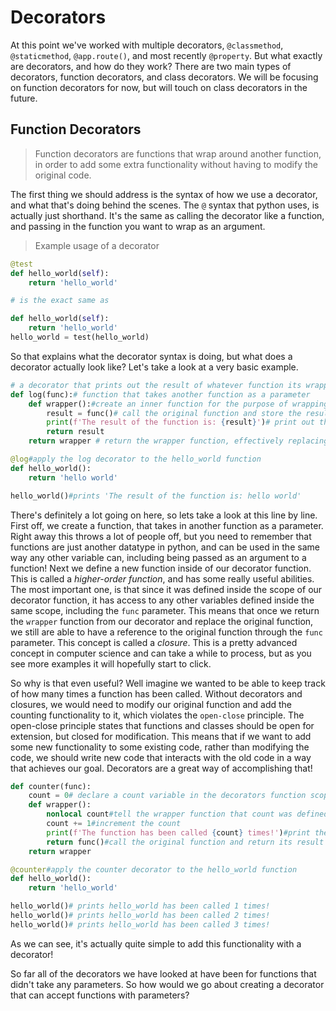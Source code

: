 # Decorators
At this point we've worked with multiple decorators, `@classmethod`, `@staticmethod`, `@app.route()`, and most recently `@property`. But what exactly are decorators, and how do they work? There are two main types of decorators, function decorators, and class decorators. We will be focusing on function decorators for now, but will touch on class decorators in the future.

## Function Decorators
>Function decorators are functions that wrap around another function, in order to add some extra functionality without having to modify the original code. 

The first thing we should address is the syntax of how we use a decorator, and what that's doing behind the scenes. The `@` syntax that python uses, is actually just shorthand. It's the same as calling the decorator like a function, and passing in the function you want to wrap as an argument.
>Example usage of a decorator
```py
@test
def hello_world(self):
    return 'hello_world'

# is the exact same as

def hello_world(self):
    return 'hello_world'
hello_world = test(hello_world)
```
So that explains what the decorator syntax is doing, but what does a decorator actually look like? Let's take a look at a very basic example.
```py
# a decorator that prints out the result of whatever function its wrapping
def log(func):# function that takes another function as a parameter
    def wrapper():#create an inner function for the purpose of wrapping around the original function
        result = func()# call the original function and store the result in a variable
        print(f'The result of the function is: {result}')# print out the result
        return result
    return wrapper # return the wrapper function, effectively replacing the original function with it

@log#apply the log decorator to the hello_world function
def hello_world():
    return 'hello world'

hello_world()#prints 'The result of the function is: hello world'
```

There's definitely a lot going on here, so lets take a look at this line by line. First off, we create a function, that takes in another function as a parameter. Right away this throws a lot of people off, but you need to remember that functions are just another datatype in python, and can be used in the same way any other variable can, including being passed as an argument to a function! Next we define a new function inside of our decorator function. This is called a *higher-order function*, and has some really useful abilities. The most important one, is that since it was defined inside the scope of our decorator function, it has access to any other variables defined inside the same scope, including the `func` parameter. This means that once we return the `wrapper` function from our decorator and replace the original function, we still are able to have a reference to the original function through the `func` parameter. This concept is called a *closure*. This is a pretty advanced concept in computer science and can take a while to process, but as you see more examples it will hopefully start to click.

So why is that even useful? Well imagine we wanted to be able to keep track of how many times a function has been called. Without decorators and closures, we would need to modify our original function and add the counting functionality to it, which violates the `open-close` principle. The open-close principle states that functions and classes should be open for extension, but closed for modification. This means that if we want to add some new functionality to some existing code, rather than modifying the code, we should write new code that interacts with the old code in a way that achieves our goal. Decorators are a great way of accomplishing that!
```py
def counter(func):
    count = 0# declare a count variable in the decorators function scope
    def wrapper():
        nonlocal count#tell the wrapper function that count was defined in a different scope
        count += 1#increment the count
        print(f'The function has been called {count} times!')#print the count
        return func()#call the original function and return its result
    return wrapper

@counter#apply the counter decorator to the hello_world function
def hello_world():
    return 'hello_world'

hello_world()# prints hello_world has been called 1 times!
hello_world()# prints hello_world has been called 2 times!
hello_world()# prints hello_world has been called 3 times!
```
As we can see, it's actually quite simple to add this functionality with a decorator!

So far all of the decorators we have looked at have been for functions that didn't take any parameters. So how would we go about creating a decorator that can accept functions with parameters? 

```py

```